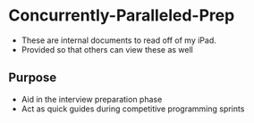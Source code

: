 # Concurrently-Paralleled-Prep
- These are internal documents to read off of my iPad.
- Provided so that others can view these as well

## Purpose
- Aid in the interview preparation phase
- Act as quick guides during competitive programming sprints
